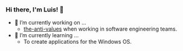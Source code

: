 ### Hi there, I'm Luis! 👋

- 🔭 I’m currently working on ...
  * [the-anti-values](https://github.com/lortega/the-anti-values) when working in software engineering teams.
- 🌱 I’m currently learning ...
  * To create applications for the Windows OS.

<!--
**lortega/lortega** is a ✨ _special_ ✨ repository because its `README.md` (this file) appears on your GitHub profile.

Here are some ideas to get you started:

- 🔭 I’m currently working on ...
- 🌱 I’m currently learning ...
- 👯 I’m looking to collaborate on ...
- 🤔 I’m looking for help with ...
- 💬 Ask me about ...
- 📫 How to reach me: ...
- 😄 Pronouns: ...
- ⚡ Fun fact: ...
-->
